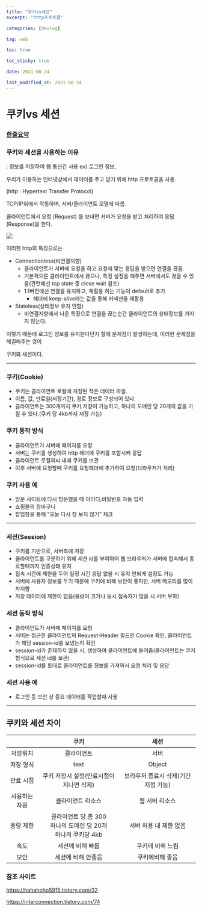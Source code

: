 ```yaml
---
title: "쿠키vs세션"
excerpt: "http프로토콜"

categories: [devlog]

tag: web

toc: true

toc_sticky: true

date: 2021-08-24

last_modified_at: 2021-08-24
---
```




# 쿠키vs 세션



### [한줄요약](#쿠키와%20세션%20차이)



### 쿠키와 세션을 사용하는 이유

: 정보를 저장하여 웹 통신간 사용 ex) 로그인 정보,



우리가 이용하는 인터넷상에서 데이터를 주고 받기 위해 http 프로토콜을 사용.

(http : Hypertext Transfer Protocol)

TCP/IP위에서 작동하며, 서버/클라이언트 모델에 따름.



클라이언트에서 요청 (Request) 를 보내면 서버가 요청을 받고 처리하여 응답(Response)을 한다.







<img src="https://github.com/cano721/cano721.github.io/blob/master/_posts/md-images/cookieSession/cookieSession.JPG?raw=true">



이러한 http의 특징으로는



* Connectionless(비연결지향)
  * 클라이언트가 서버에 요청을 하고 요청에 맞는 응답을 받으면 연결을 끊음.
  * 기본적으론 클라이언트에서 끊으나, 특정 설정을 해주면 서버에서도 끊을 수 있음(관련해선 tcp state 중 close wait 참조)
  * 1.1버전에선 연결을 유지하고, 재활용 하는 기능이 default로 추가
    * 헤더에 keep-alive라는 값을 통해 커넥션을 재활용
* Stateless(상태정보 유지 안함)
  * 비연결지향에서 나온 특징으로 연결을 끊는순간 클라이언트의 상태정보를 가지지 않는다.



이렇기 때문에 로그인 정보를 유지한다던지 할때 문제점이 발생하는데, 이러한 문제점을 해결해주는 것이

쿠키와 세션이다.



---







### 쿠키(Cookie)

* 쿠키는 클라이언트 로컬에 저장된 작은 데이터 파일.
* 이름, 값, 만료일(저장기간), 경로 정보로 구성되어 있다.
* 클라이언트는 300개까지 쿠키 저장이 가능하고, 하나의 도메인 당 20개의 값을 가질 수 있다.(쿠키 당 4kb까지 저장 가능)



### 쿠키 동작 방식

* 클라이언트가 서버에 페이지를 요청
* 서버는 쿠키를 생성하여 http 헤더에 쿠키를 포함시켜 응답
* 클라이언트 로컬피씨 내에 쿠키를 보관
* 이후 서버에 요청할때 쿠키를 요청헤더에 추가하여 요청(브라우저가 처리)



### 쿠키 사용 예

* 방문 사이트에 다시 방문했을 때 아이디,비밀번호 자동 입력
* 쇼핑몰의 장바구니
* 팝업창을 통해 "오늘 다시 창 보지 않기" 체크



---







### 세션(Session)

* 쿠키를 기반으로, 서버측에 저장
* 클라이언트를 구분하기 위해 세션 id를 부여하여 웹 브라우저가 서버에 접속해서 종료할때까지 인증상태 유지
* 접속 시간에 제한을 두어 일정 시간 응답 없을 시 유지 안되게 설정도 가능
* 서버에 사용자 정보를 두기 때문에 쿠키에 비해 보안이 좋지만, 서버 메모리를 많이 차지함
* 저장 데이터에 제한이 없음(용량이 크거나 동시 접속자가 많을 시 서버 부하)



### 세션 동작 방식

* 클라이언트가 서버에 페이지를 요청
* 서버는 접근한 클라이언트의 Request-Header 필드인 Cookie 확인, 클라이언트가 해당 session-id를 보냈는지 확인
* session-id가 존재하지 않을 시, 생성하여 클라이언트에 돌려줌(클라이언트는 쿠키형식으로 세션 id를 보관)
* session-id를 토대로 클라이언트를 정보를 가져와서 요청 처리 및 응답



### 세션 사용 예

* 로그인 등 보안 상 중요 데이터를 작업할때 사용



---







## 쿠키와 세션 차이



|               |                             쿠키                             |                 세션                 |
| :-----------: | :----------------------------------------------------------: | :----------------------------------: |
|   저장위치    |                          클라이언트                          |                 서버                 |
|   저장 형식   |                             text                             |                Object                |
|   만료 시점   |           쿠키 저장시 설정(만료시점이 지나면 삭제)           | 브라우저 종료시 삭제(기간 지정 가능) |
| 사용하는 자원 |                      클라이언트 리소스                       |            웹 서버 리소스            |
|   용량 제한   | 클라이언트 당 총 300<br />하나의 도메인 당 20개<br />하나의 쿠키당 4kb |        서버 허용 내 제한 없음        |
|     속도      |                       세션에 비해 빠름                       |           쿠키에 비해 느림           |
|     보안      |                      세션에 비해 안좋음                      |           쿠키에비해 좋음            |







### 참조 사이트

https://hahahoho5915.tistory.com/32

https://interconnection.tistory.com/74

